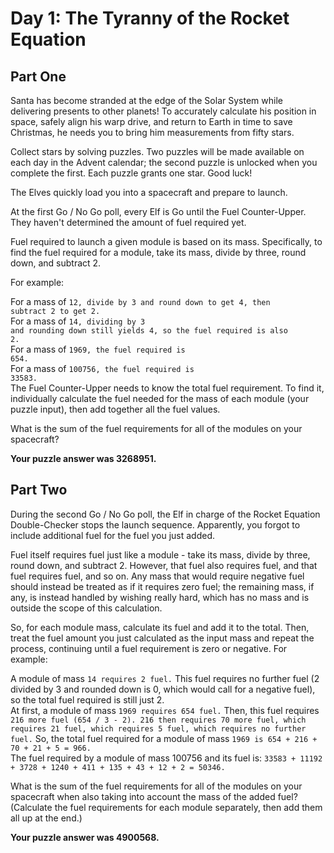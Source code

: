 <h1>Day 1: The Tyranny of the Rocket Equation</h1>
<h2>Part One</h2>
<p>
Santa has become stranded at the edge of the Solar System while delivering presents to other planets! To accurately calculate his position in space, safely align his warp drive, and return to Earth in time to save Christmas, he needs you to bring him measurements from fifty stars.
</p>
<p>
Collect stars by solving puzzles. Two puzzles will be made available on each day in the Advent calendar; the second puzzle is unlocked when you complete the first. Each puzzle grants one star. Good luck!
</p>
<p>
The Elves quickly load you into a spacecraft and prepare to launch.
</p>
<p>
At the first Go / No Go poll, every Elf is Go until the Fuel Counter-Upper. They haven't determined the amount of fuel required yet.
</p>
<p>
Fuel required to launch a given module is based on its mass. Specifically, to find the fuel required for a module, take its mass, divide by three, round down, and subtract 2.
</p>
<p>
For example:

For a mass of <code>12, divide by 3 and round down to get 4, then subtract 2 to get 2.</code><br>
For a mass of <code>14, dividing by 3 and rounding down still yields 4, so the fuel required is also 2.</code><br>
For a mass of <code>1969, the fuel required is 654.</code><br>
For a mass of <code>100756, the fuel required is 33583.</code><br>
The Fuel Counter-Upper needs to know the total fuel requirement. To find it, individually calculate the fuel needed for the mass of each module (your puzzle input), then add together all the fuel values.<br>
</p>
<p>
What is the sum of the fuel requirements for all of the modules on your spacecraft?
</p>
<p>
<strong>Your puzzle answer was 3268951.</strong>
</p>
<h2>Part Two</h2>
<p>
During the second Go / No Go poll, the Elf in charge of the Rocket Equation Double-Checker stops the launch sequence. Apparently, you forgot to include additional fuel for the fuel you just added.
</p>
<p>
Fuel itself requires fuel just like a module - take its mass, divide by three, round down, and subtract 2. However, that fuel also requires fuel, and that fuel requires fuel, and so on. Any mass that would require negative fuel should instead be treated as if it requires zero fuel; the remaining mass, if any, is instead handled by wishing really hard, which has no mass and is outside the scope of this calculation.
</p>
<p>
So, for each module mass, calculate its fuel and add it to the total. Then, treat the fuel amount you just calculated as the input mass and repeat the process, continuing until a fuel requirement is zero or negative. For example:
</p>
<p>
A module of mass <code>14 requires 2 fuel.</code> This fuel requires no further fuel (2 divided by 3 and rounded down is 0, which would call for a negative fuel), so the total fuel required is still just 2.<br>
At first, a module of mass <code>1969 requires 654 fuel.</code> Then, this fuel requires <code>216 more fuel (654 / 3 - 2). 216 then requires 70 more fuel, which requires 21 fuel, which requires 5 fuel, which requires no further fuel.</code> So, the total fuel required for a module of mass <code>1969 is 654 + 216 + 70 + 21 + 5 = 966.</code><br>
The fuel required by a module of mass 100756 and its fuel is: <code>33583 + 11192 + 3728 + 1240 + 411 + 135 + 43 + 12 + 2 = 50346.</code><br>
</p>
What is the sum of the fuel requirements for all of the modules on your spacecraft when also taking into account the mass of the added fuel? (Calculate the fuel requirements for each module separately, then add them all up at the end.)

<strong>Your puzzle answer was 4900568.</strong>

